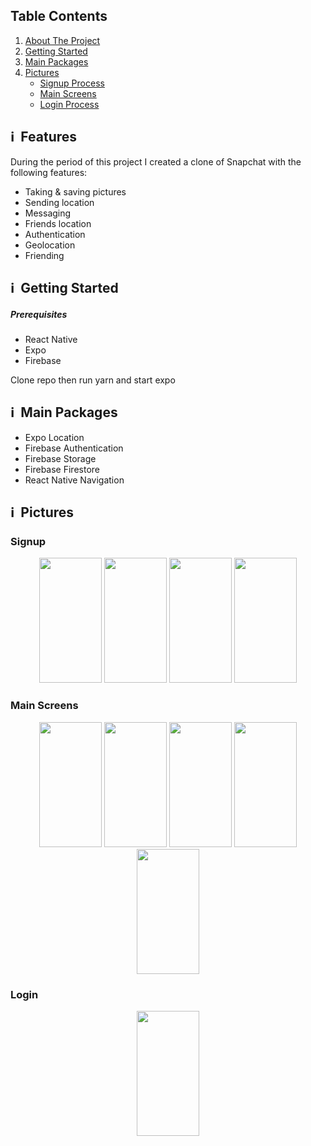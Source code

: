## Table Contents

1. [About The Project](https://github.com/Elijah-Harvey/SnapChat-Clone#%E2%84%B9%EF%B8%8F-features)
2. [Getting Started](https://github.com/Elijah-Harvey/SnapChat-Clone#%E2%84%B9%EF%B8%8F-getting-started)
3. [Main Packages](https://github.com/Elijah-Harvey/SnapChat-Clone#%E2%84%B9%EF%B8%8F-main-packages)
4. [Pictures](https://github.com/Elijah-Harvey/SnapChat-Clone#%E2%84%B9%EF%B8%8F-pictures)
   - [Signup Process](https://github.com/Elijah-Harvey/SnapChat-Clone#signup)  
   - [Main Screens](https://github.com/Elijah-Harvey/SnapChat-Clone#main-screens)
   - [Login Process](https://github.com/Elijah-Harvey/SnapChat-Clone#login)


## ℹ️  Features

During the period of this project I created a clone of Snapchat with the following features:

*   Taking & saving pictures
*   Sending location
*   Messaging 
*   Friends location
*   Authentication
*   Geolocation
*   Friending

## ℹ️  Getting Started

##### Prerequisites

*   React Native
*   Expo
*   Firebase

Clone repo then run yarn and start expo

## ℹ️  Main Packages

*   Expo Location
*   Firebase Authentication 
*   Firebase Storage
*   Firebase Firestore
*   React Native Navigation

## ℹ️  Pictures


### Signup
<div align="center">
<img name="SignUp" src="https://user-images.githubusercontent.com/89748790/205442848-eb0d7ad9-d612-4137-99c8-b93dfc37278e.png" width="100"  height="200" />

<img name="SignUp2" src="https://user-images.githubusercontent.com/89748790/205442851-53950a18-101e-40c0-bb5e-54aa3dc62a21.png" width="100"  height="200" />

<img name="SignUp3" src="https://user-images.githubusercontent.com/89748790/205442853-2d02cad9-28cc-4503-a87e-e86db0c80b81.png" width="100"  height="200"/>

<img name="SignUp4" src="https://user-images.githubusercontent.com/89748790/205442852-b1525d0a-af73-487c-a314-cfd7e2e96cd4.png" width="100"  height="200"/>
</div>

### Main Screens
<div align="center">
<img name="Map" src="https://user-images.githubusercontent.com/89748790/205442854-ac68edb2-ac27-45b6-ab61-7a8acd06ac0a.png" width="100"  height="200" />

<img name="Home" src="https://user-images.githubusercontent.com/89748790/205443962-e1188fe5-41dc-4ae9-985b-da1ba9a98f2f.png" width="100"  height="200" />
  
<img name="Home" src="https://user-images.githubusercontent.com/89748790/205442850-a20dc911-d1a5-4414-bd0c-7dbaad40035a.png" width="100"  height="200" />

<img name="Stories" src="https://user-images.githubusercontent.com/89748790/205443707-0e3de5bd-25ec-4326-bb5b-39a284ca953c.jpeg" width="100"  height="200" />
<img name="Discover" src="https://user-images.githubusercontent.com/89748790/205442849-ad6f5f13-706c-4740-8db2-c7f49c07fb90.png" width="100"  height="200" />
</div>

### Login

<div align="center">
<img name="Login" src="https://user-images.githubusercontent.com/89748790/205598307-bf1c7265-58fe-41c0-8be7-74c1a1f9f510.png" width="100"  height="200" />
</div>
